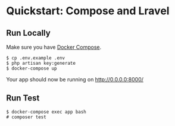 # Quickstart: Compose and Lravel

## Run Locally
Make sure you have [Docker Compose](https://docs.docker.com/compose/install/).

```console
$ cp .env.example .env
$ php artisan key:generate
$ docker-compose up
```

Your app should now be running on http://0.0.0.0:8000/

## Run Test

```console
$ docker-compose exec app bash
# composer test
```
